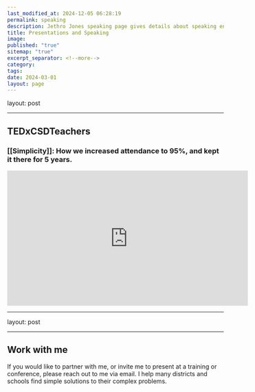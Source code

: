 ```yaml
---
last_modified_at: 2024-12-05 06:28:19
permalink: speaking
description: Jethro Jones speaking page gives details about speaking engagements past, present and future
title: Presentations and Speaking
image: 
published: "true"
sitemap: "true"
excerpt_separator: <!--more-->
category: 
tags: 
date: 2024-03-01
layout: page
---
```

layout: post

---
## TEDxCSDTeachers 
### [[Simplicity]]: How we increased attendance to 95%, and kept it there for 5 years.

<iframe width="560" height="315" src="https://www.youtube.com/embed/Xz_zKCgCLnQ" title="YouTube video player" frameborder="0" allow="accelerometer; autoplay; clipboard-write; encrypted-media; gyroscope; picture-in-picture; web-share" allowfullscreen></iframe>


---
layout: post

---
## Work with me

If you would like to partner with me, or invite me to present at a training or conference, please reach out to me via email. I help many districts and schools find simple solutions to their complex problems. 
